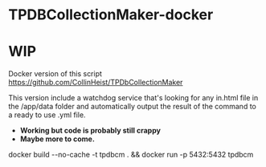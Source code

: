# TPDBCollectionMaker-docker
# WIP

Docker version of this script https://github.com/CollinHeist/TPDbCollectionMaker

This version include a watchdog service that's looking for any in.html file in the /app/data folder and automatically output the result of the command to a ready to use .yml file.

* **Working but code is probably still crappy**
* **Maybe more to come.**

docker build --no-cache -t tpdbcm . && docker run -p 5432:5432 tpdbcm

